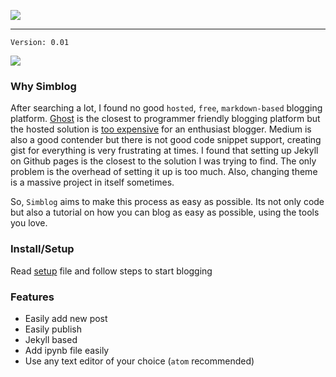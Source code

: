![](http://i.imgur.com/uZjkPI5.png)

-----

`Version: 0.01`

![](http://i.imgur.com/ttf307z.png)

### Why Simblog

After searching a lot, I found no good `hosted`, `free`, `markdown-based` blogging platform. [Ghost](https://ghost.org) is the closest to programmer friendly blogging platform but the hosted solution is [too expensive](https://ghost.org/pricing/) for an enthusiast blogger.
Medium is also a good contender but there is not good code snippet support, creating gist for everything is very frustrating at times.
I found that setting up Jekyll on Github pages is the closest to the solution I was trying to find. The only problem is the overhead of setting it up is too much. Also, changing theme is a massive project in itself sometimes.

So, `Simblog` aims to make this process as easy as possible. Its not only code but also a tutorial on how you can blog as easy as possible, using the tools you love.

### Install/Setup
Read [setup](setup.md) file and follow steps to start blogging


### Features
- Easily add new post
- Easily publish
- Jekyll based
- Add ipynb file easily
- Use any text editor of your choice (`atom` recommended)
